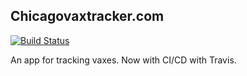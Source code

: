 ## Chicagovaxtracker.com
[![Build Status](https://travis-ci.com/wsi-2021/chicagovaxtracker.com.svg?branch=main)](https://travis-ci.com/wsi-2021/chicagovaxtracker.com)

An app for tracking vaxes. Now with CI/CD with Travis.
